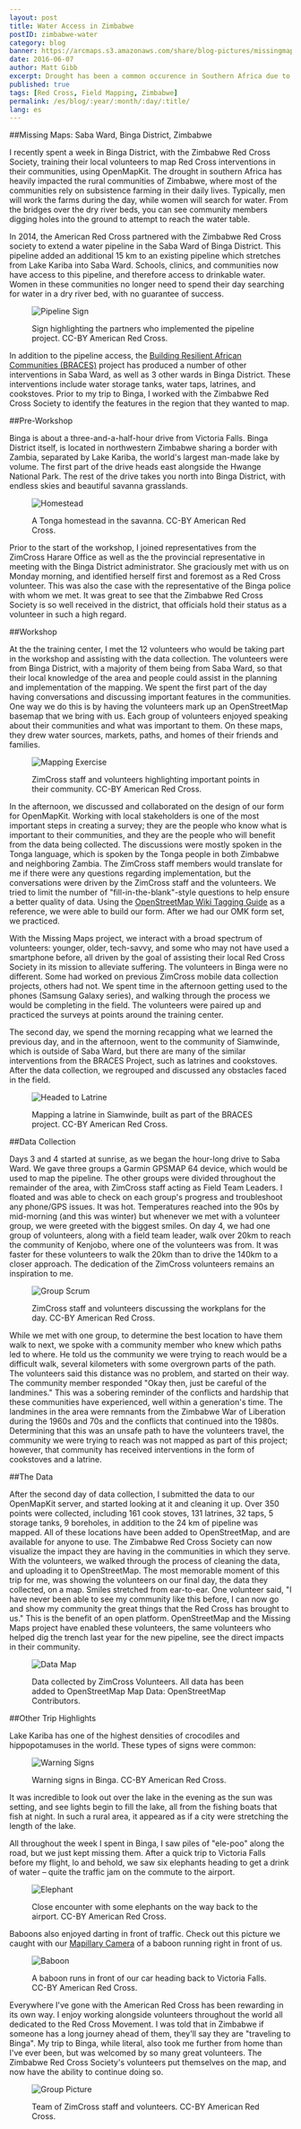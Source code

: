 ```yaml
---
layout: post
title: Water Access in Zimbabwe
postID: zimbabwe-water
category: blog
banner: https://arcmaps.s3.amazonaws.com/share/blog-pictures/missingmaps-blog_20160607_banner.jpg
date: 2016-06-07
author: Matt Gibb
excerpt: Drought has been a common occurence in Southern Africa due to climate variability, driven primarily by the El Niño Southern Oscillation in the Pacific Ocean. This significantly increases the vulnerability of people living in rural areas. Since 2011, the American Red Cross has partnered with the Zimbabwe Red Cross Society, to identify and mitigate hazards, and to implement resiliency projects in the region.
published: true
tags: [Red Cross, Field Mapping, Zimbabwe]
permalink: /es/blog/:year/:month/:day/:title/
lang: es
---
```


##Missing Maps: Saba Ward, Binga District, Zimbabwe

I recently spent a week in Binga District, with the Zimbabwe Red Cross Society, training their local volunteers to map Red Cross interventions in their communities, using OpenMapKit. The drought in southern Africa has heavily impacted the rural communities of Zimbabwe, where most of the communities rely on subsistence farming in their daily lives. Typically, men will work the farms during the day, while women will search for water. From the bridges over the dry river beds, you can see community members digging holes into the ground to attempt to reach the water table.

In 2014, the American Red Cross partnered with the Zimbabwe Red Cross society to extend a water pipeline in the Saba Ward of Binga District. This pipeline added an additional 15 km to an existing pipeline which stretches from Lake Kariba into Saba Ward. Schools, clinics, and communities now have access to this pipeline, and therefore access to drinkable water. Women in these communities no longer need to spend their day searching for water in a dry river bed, with no guarantee of success.

<figure>
<img src="https://arcmaps.s3.amazonaws.com/share/blog-pictures/missingmaps-blog_20160607_pipesign.jpg" alt="Pipeline Sign">
<p class="caption">Sign highlighting the partners who implemented the pipeline project. CC-BY American Red Cross.</p>
</figure>

In addition to the pipeline access, the [Building Resilient African Communities (BRACES)](http://www.redcross.org/what-we-do/international-services/where-we-help/africa/zimbabwe) project has produced a number of other interventions in Saba Ward, as well as 3 other wards in Binga District. These interventions include water storage tanks, water taps, latrines, and cookstoves. Prior to my trip to Binga, I worked with the Zimbabwe Red Cross Society to identify the features in the region that they wanted to map.

##Pre-Workshop

Binga is about a three-and-a-half-hour drive from Victoria Falls. Binga District itself, is located in northwestern Zimbabwe sharing a border with Zambia, separated by Lake Kariba, the world's largest man-made lake by volume.  The first part of the drive heads east alongside the Hwange National Park. The rest of the drive takes you north into Binga District, with endless skies and beautiful savanna grasslands.

<figure>
<img src="https://arcmaps.s3.amazonaws.com/share/blog-pictures/missingmaps-blog_20160607_homestead.jpg" alt="Homestead">
<p class="caption">A Tonga homestead in the savanna. CC-BY American Red Cross.</p>
</figure>

Prior to the start of the workshop, I joined representatives from the ZimCross Harare Office as well as the the provincial representative in meeting with the Binga District administrator. She graciously met with us on Monday morning, and identified herself first and foremost as a Red Cross volunteer. This was also the case with the representative of the Binga police with whom we met. It was great to see that the Zimbabwe Red Cross Society is so well received in the district, that officials hold their status as a volunteer in such a high regard.

##Workshop

At the the training center, I met the 12 volunteers who would be taking part in the workshop and assisting with the data collection. The volunteers were from Binga District, with a majority of them being from Saba Ward, so that their local knowledge of the area and people could assist in the planning and implementation of the mapping. We spent the first part of the day having conversations and discussing important features in the communities. One way we do this is by having the volunteers mark up an OpenStreetMap basemap that we bring with us. Each group of volunteers enjoyed speaking about their communities and what was important to them. On these maps, they drew water sources, markets, paths, and homes of their friends and families.

<figure>
<img src="https://arcmaps.s3.amazonaws.com/share/blog-pictures/missingmaps-blog_20160607_mapping.jpg" alt="Mapping Exercise">
<p class="caption">ZimCross staff and volunteers highlighting important points in their community. CC-BY American Red Cross.</p>
</figure>

In the afternoon, we discussed and collaborated on the design of our form for OpenMapKit. Working with local stakeholders is one of the most important steps in creating a survey; they are the people who know what is important to their communities, and they are the people who will benefit from the data being collected. The discussions were mostly spoken in the Tonga language, which is spoken by the Tonga people in both Zimbabwe and neighboring Zambia. The ZimCross staff members would translate for me if there were any questions regarding implementation, but the conversations were driven by the ZimCross staff and the volunteers. We tried to limit the number of "fill-in-the-blank"-style questions to help ensure a better quality of data. Using the [OpenStreetMap Wiki Tagging Guide](http://wiki.openstreetmap.org/wiki/Map_Features) as a reference, we were able to build our form. After we had our OMK form set, we practiced.

With the Missing Maps project, we interact with a broad spectrum of volunteers: younger, older, tech-savvy, and some who may not have used a smartphone before, all driven by the goal of assisting their local Red Cross Society in its mission to alleviate suffering. The volunteers in Binga were no different. Some had worked on previous ZimCross mobile data collection projects, others had not. We spent time in the afternoon getting used to the phones (Samsung Galaxy series), and walking through the process we would be completing in the field. The volunteers were paired up and practiced the surveys at points around the training center.

The second day, we spend the morning recapping what we learned the previous day, and in the afternoon, went to the community of Siamwinde, which is outside of Saba Ward, but there are many of the similar interventions from the BRACES Project, such as latrines and cookstoves. After the data collection, we regrouped and discussed any obstacles faced in the field.

<figure>
<img src="https://arcmaps.s3.amazonaws.com/share/blog-pictures/missingmaps-blog_20160607_toLatrine.jpg" alt="Headed to Latrine">
<p class="caption">Mapping a latrine in Siamwinde, built as part of the BRACES project. CC-BY American Red Cross.</p>
</figure>

##Data Collection

Days 3 and 4 started at sunrise, as we began the hour-long drive to Saba Ward. We gave three groups a Garmin GPSMAP 64 device, which would be used to map the pipeline. The other groups were divided throughout the remainder of the area, with ZimCross staff acting as Field Team Leaders. I floated and was able to check on each group's progress and troubleshoot any phone/GPS issues. It was hot. Temperatures reached into the 90s by mid-morning (and this was winter) but whenever we met with a volunteer group, we were greeted with the biggest smiles. On day 4, we had one group of volunteers, along with a field team leader, walk over 20km to reach the community of Kenjobo, where one of the volunteers was from. It was faster for these volunteers to walk the 20km than to drive the 140km to a closer approach. The dedication of the ZimCross volunteers remains an inspiration to me.

<figure>
<img src="https://arcmaps.s3.amazonaws.com/share/blog-pictures/missingmaps-blog_20160607_scrum.jpg" alt="Group Scrum">
<p class="caption">ZimCross staff and volunteers discussing the workplans for the day. CC-BY American Red Cross.</p>
</figure>

While we met with one group, to determine the best location to have them walk to next, we spoke with a community member who knew which paths led to where. He told us the community we were trying to reach would be a difficult walk, several kilometers with some overgrown parts of the path. The volunteers said this distance was no problem, and started on their way. The community member responded "Okay then, just be careful of the landmines." This was a sobering reminder of the conflicts and hardship that these communities have experienced, well within a generation's time. The landmines in the area were remnants from the Zimbabwe War of Liberation during the 1960s and 70s and the conflicts that continued into the 1980s. Determining that this was an unsafe path to have the volunteers travel, the community we were trying to reach was not mapped as part of this project; however, that community has received interventions in the form of cookstoves and a latrine.


##The Data

After the second day of data collection, I submitted the data to our OpenMapKit server, and started looking at it and cleaning it up. Over 350 points were collected, including 161 cook stoves, 131 latrines, 32 taps, 5 storage tanks, 9 boreholes, in addition to the 24 km of pipeline was mapped. All of these locations have been added to OpenStreetMap, and are available for anyone to use. The Zimbabwe Red Cross Society can now visualize the impact they are having in the communities in which they serve. With the volunteers, we walked through the process of cleaning the data, and uploading it to OpenStreetMap. The most memorable moment of this trip for me, was showing the volunteers on our final day, the data they collected, on a map. Smiles stretched from ear-to-ear. One volunteer said, "I have never been able to see my community like this before, I can now go and show my community the great things that the Red Cross has brought to us." This is the benefit of an open platform. OpenStreetMap and the Missing Maps project have enabled these volunteers, the same volunteers who helped dig the trench last year for the new pipeline, see the direct impacts in their community.

<figure>
<img src="https://arcmaps.s3.amazonaws.com/share/blog-pictures/missingmaps-blog_20160607_map.jpg" alt="Data Map">
<p class="caption">Data collected by ZimCross Volunteers. All data has been added to OpenStreetMap Map Data: OpenStreetMap Contributors.</p>
</figure>

##Other Trip Highlights

Lake Kariba has one of the highest densities of crocodiles and hippopotamuses in the world. These types of signs were common:

<figure>
<img src="https://arcmaps.s3.amazonaws.com/share/blog-pictures/missingmaps-blog_20160607_signs.jpg" alt="Warning Signs">
<p class="caption">Warning signs in Binga. CC-BY American Red Cross.</p>
</figure>

It was incredible to look out over the lake in the evening as the sun was setting, and see lights begin to fill the lake, all from the fishing boats that fish at night. In such a rural area, it appeared as if a city were stretching the length of the lake.

All throughout the week I spent in Binga, I saw piles of "ele-poo" along the road, but we just kept missing them. After a quick trip to Victoria Falls before my flight, lo and behold, we saw six elephants heading to get a drink of water – quite the traffic jam on the commute to the airport.

<figure>
<img src="https://arcmaps.s3.amazonaws.com/share/blog-pictures/missingmaps-blog_20160607_elephant.jpg" alt="Elephant">
<p class="caption">Close encounter with some elephants on the way back to the airport. CC-BY American Red Cross.</p>
</figure>

Baboons also enjoyed darting in front of traffic. Check out this picture we caught with our [Mapillary Camera](http://www.mapillary.com/map/search/-18.14510808710267/26.603609478092864/9) of a baboon running right in front of us.

<figure>
<img src="https://arcmaps.s3.amazonaws.com/share/blog-pictures/missingmaps-blog_20160607_baboon.JPG" alt="Baboon">
<p class="caption">A baboon runs in front of our car heading back to Victoria Falls. CC-BY American Red Cross.</p>
</figure>

Everywhere I've gone with the American Red Cross has been rewarding in its own way. I enjoy working alongside volunteers throughout the world all dedicated to the Red Cross Movement. I was told that in Zimbabwe if someone has a long journey ahead of them, they'll say they are "traveling to Binga". My trip to Binga, while literal, also took me further from home than I've ever been, but was welcomed by so many great volunteers. The Zimbabwe Red Cross Society's volunteers put themselves on the map, and now have the ability to continue doing so.

<figure>
<img src="https://arcmaps.s3.amazonaws.com/share/blog-pictures/missingmaps-blog_20160607_group.jpg" alt="Group Picture">
<p class="caption">Team of ZimCross staff and volunteers. CC-BY American Red Cross.</p>
</figure>
